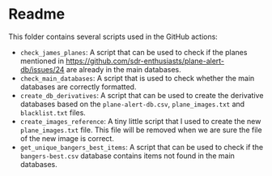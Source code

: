 # Readme

This folder contains several scripts used in the GitHub actions:

- `check_james_planes`: A script that can be used to check if the planes mentioned in https://github.com/sdr-enthusiasts/plane-alert-db/issues/24 are already in the main databases.
- `check_main_databases`: A script that is used to check whether the main databases are correctly formatted.
- `create_db_derivatives`: A script that can be used to create the derivative databases based on the `plane-alert-db.csv`, `plane_images.txt` and `blacklist.txt` files.
- `create_images_reference`: A tiny little script that I used to create the new `plane_images.txt` file. This file will be removed when we are sure the file of the new image is correct.
- `get_unique_bangers_best_items`: A script that can be used to check if the `bangers-best.csv` database contains items not found in the main databases.

